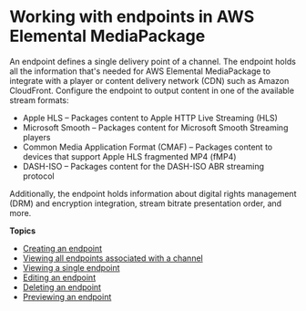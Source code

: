# Working with endpoints in AWS Elemental MediaPackage<a name="endpoints"></a>

An endpoint defines a single delivery point of a channel\. The endpoint holds all the information that's needed for AWS Elemental MediaPackage to integrate with a player or content delivery network \(CDN\) such as Amazon CloudFront\. Configure the endpoint to output content in one of the available stream formats:
+ Apple HLS – Packages content to Apple HTTP Live Streaming \(HLS\)
+ Microsoft Smooth – Packages content for Microsoft Smooth Streaming players
+ Common Media Application Format \(CMAF\) – Packages content to devices that support Apple HLS fragmented MP4 \(fMP4\)
+ DASH\-ISO – Packages content for the DASH\-ISO ABR streaming protocol

Additionally, the endpoint holds information about digital rights management \(DRM\) and encryption integration, stream bitrate presentation order, and more\.

**Topics**
+ [Creating an endpoint](endpoints-create.md)
+ [Viewing all endpoints associated with a channel](endpoints-view-all.md)
+ [Viewing a single endpoint](endpoints-view-one.md)
+ [Editing an endpoint](endpoints-edit.md)
+ [Deleting an endpoint](endpoints-delete.md)
+ [Previewing an endpoint](endpoints-preview.md)